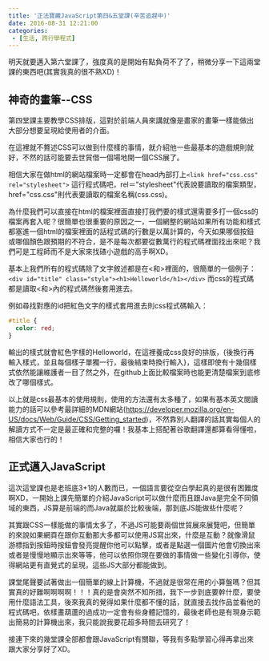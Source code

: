 ```yaml
---
title: '正法寶藏JavaScript第四&五堂課(辛苦追趕中)'
date: 2016-08-31 12:21:00
categories:
 - [生活, 跨行學程式]
---
```

明天就要邁入第六堂課了，強度真的是開始有點負荷不了了，稍微分享一下這兩堂課的東西吧(其實我真的很不熟XD)！

## 神奇的畫筆--CSS

第四堂課主要教學CSS排版，這對於前端人員來講就像是畫家的畫筆一樣能做出大部分想要呈現給使用者的介面。

在這裡就不贅述CSS可以做到什麼樣的事情，就介紹他一些最基本的遊戲規則就好，不然的話可能要去世貿借一個場地開一個CSS展了。

相信大家在做html的網站檔案時一定都會在head內部打上` <link href="css.css" rel="stylesheet"> ` 這行程式碼吧，rel＝"stylesheet"代表說要讀取的檔案類型，href="css.css"則代表要讀取的檔案名稱(css.css)。

為什麼我們可以直接在html的檔案裡面直接打我們要的樣式還需要多打一個css的檔案再套入呢？很簡單也很重要的原因之一，一個網整的網站如果所有功能和樣式都塞進一個html的檔案裡面的話程式碼的行數是以萬計算的，今天如果哪個按鈕或哪個顏色跟預期的不符合，是不是每次都要從數萬行的程式碼裡面找出來呢？我們可是工程師而不是大家來找碴小遊戲的高手啊XD。

基本上我們所有的程式碼除了文字敘述都是在<和>裡面的，很簡單的一個例子：
` <div id="title" class="style"><h1>Helloworld</h1></div> `
而css的程式碼都是讀取<和>內的程式碼然後套用進去。

例如尋找對應的id把紅色文字的樣式套用進去則css程式碼輸入：
``` css
#title {
  color: red;
}
```
輸出的樣式就會紅色字樣的Helloworld，在這裡養成css良好的排版，{後換行再輸入樣式，並且每個樣子單獨一行，最後結束時換行輸入}，這樣即使有十幾個樣式依然能讓維護者一目了然之外，在github上面比較檔案時也能更清楚檔案到底修改了哪個樣式。

以上就是css最基本的使用規則，使用的方法還有太多種了，如果有基本英文閱讀能力的話可以參考最詳細的MDN網站(https://developer.mozilla.org/en-US/docs/Web/Guide/CSS/Getting_started)，不然靠別人翻譯的話其實每個人的解讀方式不一定是最正確和完整的囉！我基本上搭配著谷歌翻譯還都算看得懂啦，相信大家也行的！

##  正式邁入JavaScript

這次這堂課也是老班底3+1的人數而已，一個語言要從空白學起真的是很有困難度啊XD，一開始上課先簡單的介紹JavaScript可以做什麼而且跟Java是完全不同領域的東西，JS算是前端的而Java就屬於比較後端，那到底JS能做些什麼呢？

其實跟CSS一樣能做的事情太多了，不過JS可能要兩個世貿展來展覽吧，但簡單的來說如果網頁在跟你互動那大多都可以使用JS寫出來，什麼是互動？就像滑鼠游標指到按鈕時按鈕會發亮提醒你他可以點擊，或者是點選一個圖片他會切換出來或者是慢慢地顯示出來等等，他可以依照你現在要做的事情做一些變化引導你，使得網站更有直覺式的呈現，這些JS大部分都能做到。

課堂尾聲要試著做出一個簡單的線上計算機，不過就是很常在用的小算盤嗎？但其實真的好難啊啊啊啊！！！真的是會突然不知所措，我下一步到底要幹什麼，要使用什麼語法工具，後來我真的覺得如果什麼都不懂的話，就直接去找作品並看他的程式碼吧，依樣畫葫蘆的過成功一定會有些身體記憶的，最後老師也是有現身示範出簡易的計算機出來，我只能說我要花超多時間去研究了！

接連下來的幾堂課全部都會跟JavaScript有關聯，等我有多點學習心得再拿出來跟大家分享好了XD。
